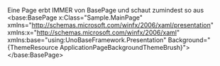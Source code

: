 Eine Page erbt IMMER von BasePage und schaut zumindest so aus
<base:BasePage x:Class="Sample.MainPage"
      xmlns="http://schemas.microsoft.com/winfx/2006/xaml/presentation"
      xmlns:x="http://schemas.microsoft.com/winfx/2006/xaml"
      xmlns:base="using:UnoBaseFramework.Presentation"
      Background="{ThemeResource ApplicationPageBackgroundThemeBrush}">
    <!--PUT CONTENT HERE-->
</base:BasePage>